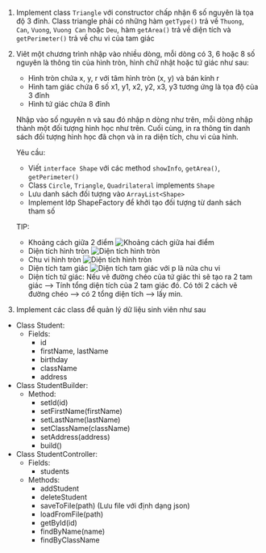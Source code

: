 
1. Implement class `Triangle` với constructor chấp nhận 6 số nguyên là tọa độ 3 đỉnh. Class triangle phải có những hàm `getType()` trả về `Thuong`, `Can`, `Vuong`, `Vuong Can` hoặc `Deu`, hàm `getArea()` trả về diện tích và `getPerimeter()` trả về chu vi của tam giác

2. Viêt một chương trình nhập vào nhiều dòng, mỗi dòng có 3, 6 hoặc 8 số nguyên là thông tin của hình tròn, hình chữ nhật hoặc tứ giác như sau:

    - Hình tròn chứa x, y, r với tâm hình tròn (x, y) và bán kính r
    - Hình tam giác chứa 6 số x1, y1, x2, y2, x3, y3 tương ứng là tọa độ của 3 đỉnh
    - Hình tứ giác chứa 8 đỉnh

    Nhập vào số nguyên n và sau đó nhập n dòng như trên, mỗi dòng nhập thành một đối tượng hình học như trên. Cuối cùng, in ra thông tin danh sách đối tượng hình học đã chọn và in ra diện tích, chu vi của hình.

    Yêu cầu:
    - Viết `interface Shape` với các method `showInfo`, `getArea()`, `getPerimeter()`
    - Class `Circle`, `Triangle`, `Quadrilateral` implements `Shape`
    - Lưu danh sách đối tượng vào `ArrayList<Shape>`
    - Implement lớp ShapeFactory để khởi tạo đối tượng từ danh sách tham số

    TIP:
    - Khoảng cách giữa 2 điểm ![Khoảng cách giữa hai điểm](https://latex.codecogs.com/gif.latex?l=\sqrt{(x_{1}-x_{2})^{2}&plus;(y_{1}-y_{2})^{2}})
    - Diện tích hình tròn ![Diện tích hình tròn](https://latex.codecogs.com/gif.latex?S=\pi&space;r^{2})
    - Chu vi hình tròn ![Diện tích hình tròn](https://latex.codecogs.com/gif.latex?S=2&space;\pi&space;r)
    - Diện tích tam giác ![Diện tích tam giác](https://latex.codecogs.com/gif.latex?S=\sqrt{p(p-1)(p-b)(p-c)}) với p là nửa chu vi
    - Diện tích tứ giác: Nếu vẽ đường chéo của tứ giác thì sẽ tạo ra 2 tam giác --> Tính tổng diện tích của 2 tam giác đó. Có tới 2 cách vẽ đường chéo --> có 2 tổng diện tích --> lấy min.

3. Implement các class để quản lý dữ liệu sinh viên như sau
- Class Student:
    - Fields:
        - id
        - firstName, lastName
        - birthday
        - className
        - address
- Class StudentBuilder:
    - Method:
        - setId(id)
        - setFirstName(firstName)
        - setLastName(lastName)
        - setClassName(className)
        - setAddress(address)
        - build()
- Class StudentController:
    - Fields:
        - students
    - Methods:
        - addStudent
        - deleteStudent
        - saveToFile(path) (Lưu file với định dạng json)
        - loadFromFile(path)
        - getById(id)
        - findByName(name)
        - findByClassName
        
